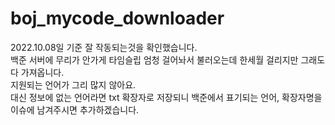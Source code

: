 # boj_mycode_downloader

2022.10.08일 기준 잘 작동되는것을 확인했습니다.
<br>
백준 서버에 무리가 안가게 타임슬립 엄청 걸어놔서 불러오는데 한세월 걸리지만 그래도 다 가져옵니다.
<br>
지원되는 언어가 그리 많지 않아요. <br> 대신 정보에 없는 언어라면 txt 확장자로 저장되니 백준에서 표기되는 언어, 확장자명을 이슈에 남겨주시면 추가하겠습니다.
<br>

